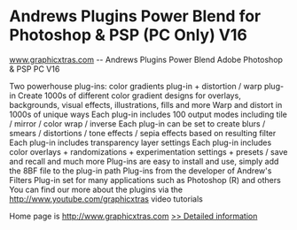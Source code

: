 # Andrews Plugins Power Blend for Photoshop & PSP (PC Only) V16
www.graphicxtras.com -- Andrews Plugins Power Blend Adobe Photoshop & PSP PC V16

Two powerhouse plug-ins: color gradients plug-in + distortion / warp plug-in
Create 1000s of different color gradient designs for overlays, backgrounds, visual effects, illustrations, fills and more
Warp and distort in 1000s of unique ways
Each plug-in includes 100 output modes including tile / mirror / color wrap / inverse
Each plug-in can be set to create blurs / smears / distortions / tone effects / sepia effects based on resulting filter
Each plug-in includes transparency layer settings
Each plug-in includes color overlays + randomizations + experimentation settings + presets / save and recall and much more
Plug-ins are easy to install and use, simply add the 8BF file to the plug-in path
Plug-ins from the developer of Andrew's Filters
Plug-in set for many applications such as Photoshop (R) and others
You can find our more about the plugins via the http://www.youtube.com/graphicxtras video tutorials


Home page is http://www.graphicxtras.com
[>> Detailed information](https://secure.shareit.com/shareit/product.html?productid=205313&affiliateid=200057808)